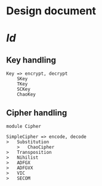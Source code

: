 # Design document
#
# $Id$

## Key handling

	Key => encrypt, decrypt
		SKey
		TKey
		SCKey
		ChaoKey

## Cipher handling

	module Cipher
	
	SimpleCipher => encode, decode
	>	Substitution
		>	ChaoCipher
	>	Transposition
	>	Nihilist
	>	ADFGX
	>	ADFGVX
	>	VIC
	>	SECOM
